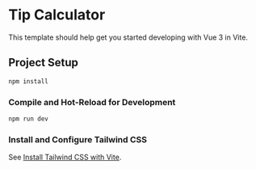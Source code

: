 # Tip Calculator

This template should help get you started developing with Vue 3 in Vite.

## Project Setup

```sh
npm install
```

### Compile and Hot-Reload for Development

```sh
npm run dev
```

### Install and Configure Tailwind CSS

See [Install Tailwind CSS with Vite](https://tailwindcss.com/docs/guides/vite#vue).
